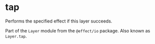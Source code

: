 # tap

Performs the specified effect if this layer succeeds.

Part of the `Layer` module from the `@effect/io` package. Also known as `Layer.tap`.
